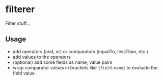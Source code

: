 # filterer

Filter stuff...

## Usage

- add operators (and, or) or comparators (equalTo, lessThan, etc.)
- add values to the operators
- (optional) add some fields as name, value pairs
- wrap comparator values in brackets like `{field-name}` to evaluate the field value
